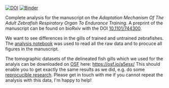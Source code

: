 [![DOI](https://zenodo.org/badge/147517895.svg)](https://zenodo.org/badge/latestdoi/147517895) [![Binder](https://mybinder.org/badge_logo.svg)](https://mybinder.org/v2/gh/habi/Zebra-Fish-Gills/master)

Complete analysis for the manuscript on the *Adaptation Mechanism Of The Adult Zebrafish Respiratory Organ To Endurance Training*.
A preprint of the manuscript can be found on bioRxiv with the DOI [10.1101/744300](https://doi.org/10.1101/744300).

We want to see differences in the gills of trained and untrained zebrafishes.
The [analysis notebook](https://github.com/habi/Zebra-Fish-Gills/blob/master/Gills-Analysis.ipynb) was used to read all the raw data and to procuce all figures in the manuscript.

The tomographic datasets of the delineated fish gills which we used for the analyis can be downloaded on [OSF](https://cos.io/our-products/osf/) here: https://osf.io/a5esx/
This should enable you to get exactly the same results as we did, e.g. do some [reprocucible research](https://en.wikipedia.org/wiki/Reproducibility#Reproducible_research).
Please get in touch with me if you cannot repeat the analysis with this data, I'm happy to help!

